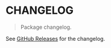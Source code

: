 # CHANGELOG

> Package changelog.

See [GitHub Releases](https://github.com/stdlib-js/repl-signature/releases) for the changelog.